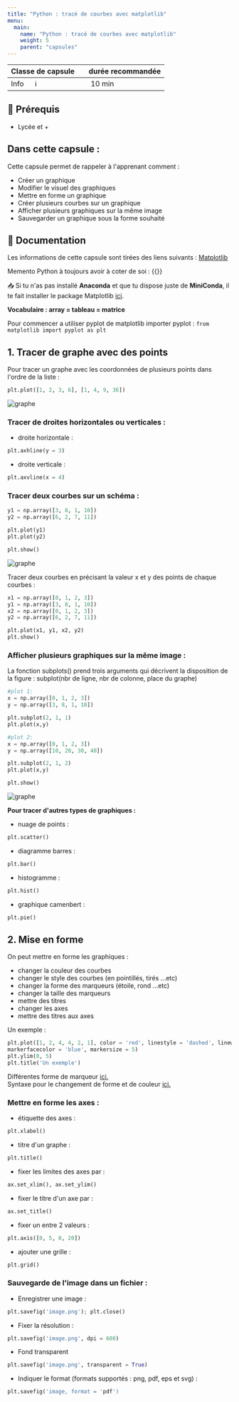 ```yaml
---
title: "Python : tracé de courbes avec matplotlib"
menu:
  main:
    name: "Python : tracé de courbes avec matplotlib"
    weight: 5
    parent: "capsules"
---
```


| Classe de capsule  | &emsp;durée recommandée |
|:-------------------|:------------------|
| Info  &emsp;  ℹ️  |&emsp; 10 min      |

## 🎒 Prérequis

- Lycée et +

## Dans cette capsule : 
Cette capsule permet de rappeler à l'apprenant comment : 
- Créer un graphique
- Modifier le visuel des graphiques 
- Mettre en forme un graphique
- Créer plusieurs courbes sur un graphique
- Afficher plusieurs graphiques sur la même image 
- Sauvegarder un graphique sous la forme souhaité 

## 📗 Documentation

Les informations de cette capsule sont tirées des liens suivants :
[Matplotlib](https://www.w3schools.com/python/matplotlib_intro.asp)

Memento Python à toujours avoir à coter de soi : 
{{<pdf src="https://perso.limsi.fr/pointal/_media/python:cours:mementopython3.pdf" >}}
 
📥 Si tu n'as pas installé **Anaconda** et que tu dispose juste de **MiniConda**, il te fait installer le package Matplotlib [ici](https://matplotlib.org/stable/users/installing.html).  

**Vocabulaire : array = tableau = matrice**  

Pour commencer a utiliser pyplot de matplotlib importer pyplot : 
`from matplotlib import pyplot as plt`

## 1. Tracer de graphe avec des points 

Pour tracer un graphe avec les coordonnées de plusieurs points dans l'ordre de la liste : 
``` python 
plt.plot([1, 2, 3, 6], [1, 4, 9, 36])
```  
![graphe](img/graphe.png)


### Tracer de droites horizontales ou verticales :  
* droite horizontale :
```python 
plt.axhline(y = 3)
``` 
* droite verticale : 
```python 
plt.axvline(x = 4)
```

### Tracer deux courbes sur un schéma :   
```python 
y1 = np.array([3, 8, 1, 10])
y2 = np.array([6, 2, 7, 11])

plt.plot(y1)
plt.plot(y2)

plt.show()
```
![graphe](img/graphe2.png)

Tracer deux courbes en précisant la valeur x et y des points de chaque courbes : 
```python 
x1 = np.array([0, 1, 2, 3])
y1 = np.array([3, 8, 1, 10])
x2 = np.array([0, 1, 2, 3])
y2 = np.array([6, 2, 7, 11])

plt.plot(x1, y1, x2, y2)
plt.show()
```

### Afficher plusieurs graphiques sur la même image : 

La fonction subplots() prend trois arguments qui décrivent la disposition de la figure : subplot(nbr de ligne, nbr de colonne, place du graphe)

```python
#plot 1:
x = np.array([0, 1, 2, 3])
y = np.array([3, 8, 1, 10])

plt.subplot(2, 1, 1)
plt.plot(x,y)

#plot 2:
x = np.array([0, 1, 2, 3])
y = np.array([10, 20, 30, 40])

plt.subplot(2, 1, 2)
plt.plot(x,y)

plt.show()
```
![graphe](img/graphex.png)

**Pour tracer d'autres types de graphiques :**
* nuage de points : 
```python 
plt.scatter()
```
* diagramme barres : 
```python 
plt.bar()
```
* histogramme : 
```python 
plt.hist()
```
* graphique camenbert  : 
```python 
plt.pie()
```

## 2. Mise en forme 

On peut mettre en forme les graphiques : 
* changer la couleur des courbes
* changer le style des courbes (en pointillés, tirés ...etc)
* changer la forme des marqueurs (étoile, rond ...etc)
* changer la taille des marqueurs
* mettre des titres 
* changer les axes
* mettre des titres aux axes 

Un exemple :  
```python 
plt.plot([1, 2, 4, 4, 2, 1], color = 'red', linestyle = 'dashed', linewidth = 2,
markerfacecolor = 'blue', markersize = 5)
plt.ylim(0, 5)
plt.title('Un exemple')
```

Différentes forme de marqueur [ici.](https://matplotlib.org/stable/api/markers_api.html)   
Syntaxe pour le changement de forme et de couleur [ici.](http://matplotlib.free.fr/subplot.html)


### Mettre en forme les axes :  
* étiquette des axes : 
```python 
plt.xlabel()
```
* titre d'un graphe : 
```python 
plt.title()
```
* fixer les limites des axes par : 
```python 
ax.set_xlim(), ax.set_ylim()
```
* fixer le titre d'un axe par : 
```python 
ax.set_title()
```
* fixer un entre 2 valeurs : 
```python 
plt.axis([0, 5, 0, 20])
```
* ajouter une grille : 
```python 
plt.grid()
```

### Sauvegarde de l'image dans un fichier :  
* Enregistrer une image : 
```python 
plt.savefig('image.png'); plt.close()
```
* Fixer la résolution : 
```python 
plt.savefig('image.png', dpi = 600)
```
* Fond transparent
 ```python 
plt.savefig('image.png', transparent = True)
```
* Indiquer le format (formats supportés : png, pdf, eps et svg) : 
```python 
plt.savefig('image, format = 'pdf')
``` 